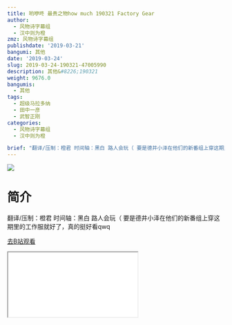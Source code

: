 ```yaml
---
title: 哟咿咚 最贵之物how much 190321 Factory Gear
author:
  - 风物诗字幕组
  - 汉中则为橙
zmz: 风物诗字幕组
publishdate: '2019-03-21'
bangumi: 其他
date: '2019-03-24'
slug: 2019-03-24-190321-47005990
description: 其他&#8226;190321
weight: 9676.0
bangumis:
  - 其他
tags:
  - 超级马拉多纳
  - 田中一彦
  - 武智正刚
categories:
  - 风物诗字幕组
  - 汉中则为橙

brief: "翻译/压制：橙君 时间轴：黑白 路人会玩（ 要是德井小泽在他们的新番组上穿这期里的工作服就好了，真的挺好看qwq"
---
```

![](https://i.imgur.com/XEv886v.jpg)
# 简介  
翻译/压制：橙君 时间轴：黑白
路人会玩（
要是德井小泽在他们的新番组上穿这期里的工作服就好了，真的挺好看qwq  

[去B站观看](https://www.bilibili.com/video/av47005990/)
<div class ="resp-container"><iframe class="testiframe" src="//player.bilibili.com/player.html?aid=47005990"", scrolling="no", allowfullscreen="true" > </iframe></div> 
